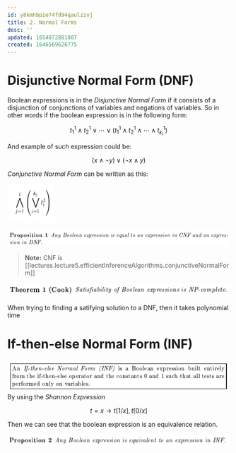 ```yaml
---
id: y8kmhbpie74fd94qaulzzvj
title: 2. Normal Forms
desc: ''
updated: 1654072881807
created: 1646569626775
---
```

# Disjunctive Normal Form (DNF)
Boolean expressions is in the *Disjunctive Normal Form*  if it consists of a disjunction of conjunctions of variables and negations of variables. So in other words if the boolean expression is in the following form:

$$
t_{1}^1 \land t_{2}^1 \lor \cdots \lor (t_{1}^1 \land t_{2}^1 \land \cdots \land t_{k_i}^1)
$$

And example of such expression could be:

$$
(x \land \neg y) \lor (\neg x \land y)
$$

*Conjunctive Normal Form* can be written as this:

![](./assets/images/2022-03-06-13-41-36.png)

![](./assets/images/2022-03-06-13-42-22.png)

>**Note:** CNF is [[lectures.lecture5.efficientInferenceAlgorithms.conjunctiveNormalForm]]

![](./assets/images/2022-03-06-13-43-11.png)

When trying to finding a satifying solution to a DNF, then it takes polynomial time

# If-then-else Normal Form (INF)
![](./assets/images/2022-03-06-13-59-22.png)
By using the *Shannon Expression*

$$
t = x \to t[1/x], t[0/x]
$$

Then we can see that the boolean expression is an equivalence relation.

![](./assets/images/2022-03-06-14-05-03.png)
